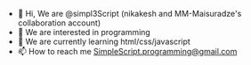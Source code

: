- 👋 Hi, We are @simpl3Script (nikakesh and MM-Maisuradze's collaboration account)
- 👀 We are interested in programming
- 🌱 We are currently learning html/css/javascript
- 📫 How to reach me SimpleScript.programming@gmail.com

<!---
simpl3Script/simpl3Script is a ✨ special ✨ repository because its `README.md` (this file) appears on your GitHub profile.
You can click the Preview link to take a look at your changes.
--->

